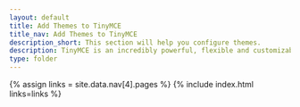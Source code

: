 ```yaml
---
layout: default
title: Add Themes to TinyMCE
title_nav: Add Themes to TinyMCE
description_short: This section will help you configure themes.
description: TinyMCE is an incredibly powerful, flexible and customizable rich text editor. This section will help you configure themes.
type: folder
---
```


{% assign links = site.data.nav[4].pages %}
{% include index.html links=links %}
